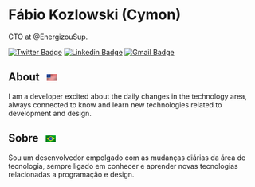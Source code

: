 # Fábio Kozlowski (Cymon)

<p>CTO at @EnergizouSup.</p>

[![Twitter Badge](https://img.shields.io/badge/-@cymonbr-6633cc?style=flat-square&labelColor=6633cc&logo=twitter&logoColor=white&link=https://twitter.com/cymonbr)](https://twitter.com/cymonbr) 
[![Linkedin Badge](https://img.shields.io/badge/-Fábio%20Kozlowski-6633cc?style=flat-square&logo=Linkedin&logoColor=white&link=https://www.linkedin.com/in/fabio-kozlowski/)](https://www.linkedin.com/in/fabio-kozlowski/) 
[![Gmail Badge](https://img.shields.io/badge/-fabio@studiowoz.com.br-6633cc?style=flat-square&logo=Gmail&logoColor=white&link=mailto:fabio@studiowoz.com.br)](mailto:fabio@studiowoz.com.br)

<h2>
    About&nbsp;&nbsp;&nbsp;<img src="./images/united-states.gif" width="20" alt="English">
</h2>

I am a developer excited about the daily changes in the technology area, always connected to know and learn new technologies related to development and design.

<h2>
    Sobre&nbsp;&nbsp;&nbsp;<img src="./images/brazil.gif" width="20" alt="Português">
</h2>

Sou um desenvolvedor empolgado com as mudanças diárias da área de tecnologia, sempre ligado em conhecer e aprender novas tecnologias relacionadas a programação e design.
